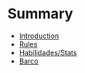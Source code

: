 # Summary

* [Introduction](README.md)
* [Rules](Rules/rules1.md)
* [Habilidades/Stats](habilidadesstats.md)
* [Barco](barco.md)

